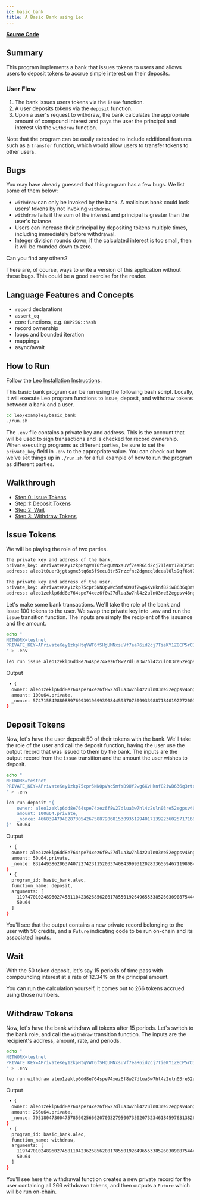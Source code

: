 ```yaml
---
id: basic_bank
title: A Basic Bank using Leo
---
```

[general tags]: # (example, bank, record, program, transition, assert, hash, loops, mappings, async_transition, async_function)

**[Source Code](https://github.com/ProvableHQ/leo-examples/tree/main/basic_bank)**

## Summary

This program implements a bank that issues tokens to users and allows users to deposit tokens to accrue simple interest on their deposits.

### User Flow
1. The bank issues users tokens via the `issue` function.
2. A user deposits tokens via the `deposit` function.
3. Upon a user's request to withdraw, the bank calculates the appropriate amount of compound interest and pays the user the principal and interest via the `withdraw` function.

Note that the program can be easily extended to include additional features such as a `transfer` function, which would allow users to transfer tokens to other users.

## Bugs

You may have already guessed that this program has a few bugs. We list some of them below:
- `withdraw` can only be invoked by the bank. A malicious bank could lock users' tokens by not invoking `withdraw`.
- `withdraw` fails if the sum of the interest and principal is greater than the user's balance. 
- Users can increase their principal by depositing tokens multiple times, including immediately before withdrawal.
- Integer division rounds down; if the calculated interest is too small, then it will be rounded down to zero.

Can you find any others?

There are, of course, ways to write a version of this application without these bugs. This could be a good exercise for the reader.

## Language Features and Concepts
- `record` declarations
- `assert_eq`
- core functions, e.g. `BHP256::hash`
- record ownership
- loops and bounded iteration
- mappings
- async/await

## How to Run

Follow the [Leo Installation Instructions](https://docs.leo-lang.org/getting_started/installation).

This basic bank program can be run using the following bash script. Locally, it will execute Leo program functions to issue, deposit, and withdraw tokens between a bank and a user.

```bash
cd leo/examples/basic_bank
./run.sh
```

The `.env` file contains a private key and address. This is the account that will be used to sign transactions and is checked for record ownership. When executing programs as different parties, be sure to set the `private_key` field in `.env` to the appropriate value. You can check out how we've set things up in `./run.sh` for a full example of how to run the program as different parties.

## Walkthrough

* [Step 0: Issue Tokens](#issue)
* [Step 1: Deposit Tokens](#deposit)
* [Step 2: Wait](#wait)
* [Step 3: Withdraw Tokens](#withdraw)

## <a id="issue"></a> Issue Tokens

We will be playing the role of two parties.

```bash
The private key and address of the bank.
private_key: APrivateKey1zkpHtqVWT6fSHgUMNxsuVf7eaR6id2cj7TieKY1Z8CP5rCD
address: aleo1t0uer3jgtsgmx5tq6x6f9ecu8tr57rzzfnc2dgmcqldceal0ls9qf6st7a

The private key and address of the user.
private_key: APrivateKey1zkp75cpr5NNQpVWc5mfsD9Uf2wg6XvHknf82iwB636q3rtc
address: aleo1zeklp6dd8e764spe74xez6f8w27dlua3w7hl4z2uln03re52egpsv46ngg
```

Let's make some bank transactions. We'll take the role of the bank and issue 100 tokens to the user. We swap the private key into `.env` and run the `issue` transition function. The inputs are simply the recipient of the issuance and the amount.

```bash
echo "
NETWORK=testnet
PRIVATE_KEY=APrivateKey1zkpHtqVWT6fSHgUMNxsuVf7eaR6id2cj7TieKY1Z8CP5rCD
" > .env

leo run issue aleo1zeklp6dd8e764spe74xez6f8w27dlua3w7hl4z2uln03re52egpsv46ngg 100u64
```
Output
```bash
 • {
  owner: aleo1zeklp6dd8e764spe74xez6f8w27dlua3w7hl4z2uln03re52egpsv46ngg.private,
  amount: 100u64.private,
  _nonce: 5747158428808897699391969939084459370750993398871840192272007071865455893612group.public
}
```

## <a id="deposit"></a> Deposit Tokens

Now, let's have the user deposit 50 of their tokens with the bank. We'll take the role of the user and call the deposit function, having the user use the output record that was issued to them by the bank. The inputs are the output record from the `issue` transition and the amount the user wishes to deposit.

```bash
echo "
NETWORK=testnet
PRIVATE_KEY=APrivateKey1zkp75cpr5NNQpVWc5mfsD9Uf2wg6XvHknf82iwB636q3rtc
" > .env

leo run deposit "{
    owner: aleo1zeklp6dd8e764spe74xez6f8w27dlua3w7hl4z2uln03re52egpsv46ngg.private,
    amount: 100u64.private,
    _nonce: 4668394794828730542675887906815309351994017139223602571716627453741502624516group.public
}"  50u64
```
Output
```bash
 • {
  owner: aleo1zeklp6dd8e764spe74xez6f8w27dlua3w7hl4z2uln03re52egpsv46ngg.private,
  amount: 50u64.private,
  _nonce: 832449386206374072274231152033740843999312028336559467119808470542606777523group.public
}
 • {
  program_id: basic_bank.aleo,
  function_name: deposit,
  arguments: [
    1197470102489602745811042362685620817855019264965533852603090875444599354527field,
    50u64
  ]
}
```

You'll see that the output contains a new private record belonging to the user with 50 credits, and a `Future` indicating code to be run on-chain and its associated inputs.

## <a id="wait"></a> Wait

With the 50 token deposit, let's say 15 periods of time pass with compounding interest at a rate of 12.34% on the principal amount.

You can run the calculation yourself, it comes out to 266 tokens accrued using those numbers.

## <a id="withdraw"></a> Withdraw Tokens

Now, let's have the bank withdraw all tokens after 15 periods. Let's switch to the bank role, and call the `withdraw` transition function. The inputs are the recipient's address, amount, rate, and periods.

```bash
echo "
NETWORK=testnet
PRIVATE_KEY=APrivateKey1zkpHtqVWT6fSHgUMNxsuVf7eaR6id2cj7TieKY1Z8CP5rCD
" > .env

leo run withdraw aleo1zeklp6dd8e764spe74xez6f8w27dlua3w7hl4z2uln03re52egpsv46ngg 50u64 1234u64 15u64
```
Output
```bash
 • {
  owner: aleo1zeklp6dd8e764spe74xez6f8w27dlua3w7hl4z2uln03re52egpsv46ngg.private,
  amount: 266u64.private,
  _nonce: 7051804730047578560256662070932795007350207323461845976313826737097831996144group.public
}
 • {
  program_id: basic_bank.aleo,
  function_name: withdraw,
  arguments: [
    1197470102489602745811042362685620817855019264965533852603090875444599354527field,
    50u64
  ]
}
```
You'll see here the withdrawal function creates a new private record for the user containing all 266 withdrawn tokens, and then outputs a `Future` which will be run on-chain.

```
